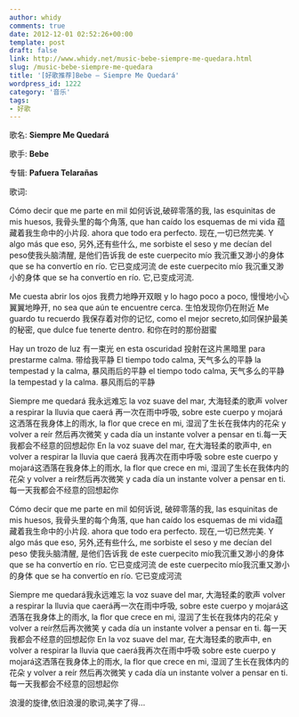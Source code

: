 ```yaml
---
author: whidy
comments: true
date: 2012-12-01 02:52:26+00:00
template: post
draft: false
link: http://www.whidy.net/music-bebe-siempre-me-quedara.html
slug: /music-bebe-siempre-me-quedara
title: '[好歌推荐]Bebe – Siempre Me Quedará'
wordpress_id: 1222
category: '音乐'
tags:
- 好歌
---
```


歌名: **Siempre Me Quedará**

歌手: **Bebe**

专辑: **Pafuera Telarañas**

歌词:

Cómo decir que me parte en mil 如何诉说,破碎零落的我,
las esquinitas de mis huesos, 我骨头里的每个角落,
que han caído los esquemas de mi vida 蕴藏着我生命中的小片段.
ahora que todo era perfecto. 现在,一切已然完美.
Y algo más que eso, 另外,还有些什么,
me sorbiste el seso y me decían del peso使我头脑清醒, 是他们告诉我
de este cuerpecito mío 我沉重又渺小的身体
que se ha convertío en río. 它已变成河流
de este cuerpecito mío 我沉重又渺小的身体
que se ha convertío en río. 它,已变成河流.

<!-- more -->

Me cuesta abrir los ojos 我费力地睁开双眼
y lo hago poco a poco, 慢慢地小心翼翼地睁开,
no sea que aún te encuentre cerca. 生怕发现你仍在附近
Me guardo tu recuerdo 我保存着对你的记忆,
como el mejor secreto,如同保护最美的秘密,
que dulce fue tenerte dentro. 和你在时的那份甜蜜

Hay un trozo de luz 有一束光
en esta oscuridad 投射在这片黑暗里
para prestarme calma. 带给我平静
El tiempo todo calma, 天气多么的平静
la tempestad y la calma, 暴风雨后的平静
el tiempo todo calma, 天气多么的平静
la tempestad y la calma. 暴风雨后的平静

Siempre me quedará 我永远难忘
la voz suave del mar, 大海轻柔的歌声
volver a respirar la lluvia que caerá 再一次在雨中呼吸,
sobre este cuerpo y mojará 这洒落在我身体上的雨水,
la flor que crece en mi, 湿润了生长在我体内的花朵
y volver a reír 然后再次微笑
y cada día un instante volver a pensar en ti.每一天我都会不经意的回想起你
En la voz suave del mar, 在大海轻柔的歌声中,
en volver a respirar la lluvia que caerá 我再次在雨中呼吸
sobre este cuerpo y mojará这洒落在我身体上的雨水,
la flor que crece en mi, 湿润了生长在我体内的花朵
y volver a reír然后再次微笑
y cada día un instante volver a pensar en ti. 每一天我都会不经意的回想起你

Cómo decir que me parte en mil 如何诉说, 破碎零落的我,
las esquinitas de mis huesos, 我骨头里的每个角落,
que han caído los esquemas de mi vida蕴藏着我生命中的小片段.
ahora que todo era perfecto. 现在,一切已然完美.
Y algo más que eso, 另外,还有些什么,
me sorbiste el seso y me decían del peso 使我头脑清醒, 是他们告诉我
de este cuerpecito mío我沉重又渺小的身体
que se ha convertío en río. 它已变成河流
de este cuerpecito mío我沉重又渺小的身体
que se ha convertío en río. 它已变成河流

Siempre me quedará我永远难忘
la voz suave del mar, 大海轻柔的歌声
volver a respirar la lluvia que caerá再一次在雨中呼吸,
sobre este cuerpo y mojará这洒落在我身体上的雨水,
la flor que crece en mi, 湿润了生长在我体内的花朵
y volver a reír然后再次微笑
y cada día un instante volver a pensar en ti. 每一天我都会不经意的回想起你
En la voz suave del mar, 在大海轻柔的歌声中,
en volver a respirar la lluvia que caerá我再次在雨中呼吸
sobre este cuerpo y mojará这洒落在我身体上的雨水,
la flor que crece en mi, 湿润了生长在我体内的花朵
y volver a reír 然后再次微笑
y cada día un instante volver a pensar en ti. 每一天我都会不经意的回想起你

浪漫的旋律,依旧浪漫的歌词,美字了得...


